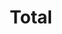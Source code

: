 ---
title: "Total"
url: /toa-alta/total-carretera-eduardo-eddie-santiago-rodriguez/
shop: convenience
---
